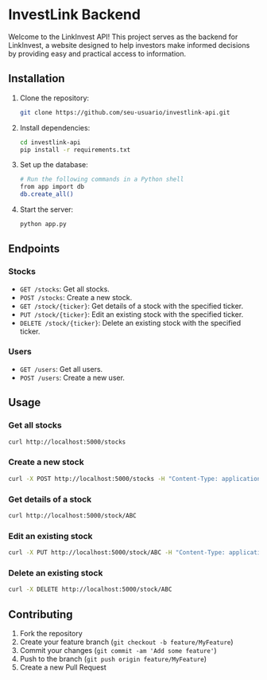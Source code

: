 # InvestLink Backend

Welcome to the LinkInvest API! This project serves as the backend for LinkInvest, a website designed to help investors make informed decisions by providing easy and practical access to information.

## Installation

1. Clone the repository:

   ```bash
   git clone https://github.com/seu-usuario/investlink-api.git
   ```

2. Install dependencies:

   ```bash
   cd investlink-api
   pip install -r requirements.txt
   ```

3. Set up the database:

   ```bash
   # Run the following commands in a Python shell
   from app import db
   db.create_all()
   ```

4. Start the server:

   ```bash
   python app.py
   ```

## Endpoints

### Stocks

- `GET /stocks`: Get all stocks.
- `POST /stocks`: Create a new stock.
- `GET /stock/{ticker}`: Get details of a stock with the specified ticker.
- `PUT /stock/{ticker}`: Edit an existing stock with the specified ticker.
- `DELETE /stock/{ticker}`: Delete an existing stock with the specified ticker.

### Users

- `GET /users`: Get all users.
- `POST /users`: Create a new user.

## Usage

### Get all stocks

```bash
curl http://localhost:5000/stocks
```

### Create a new stock

```bash
curl -X POST http://localhost:5000/stocks -H "Content-Type: application/json" -d '{"companyid": 1, "companyname": "Company Inc.", "ticker": "ABC", "price": 10.0}'
```

### Get details of a stock

```bash
curl http://localhost:5000/stock/ABC
```

### Edit an existing stock

```bash
curl -X PUT http://localhost:5000/stock/ABC -H "Content-Type: application/json" -d '{"price": 20.0}'
```

### Delete an existing stock

```bash
curl -X DELETE http://localhost:5000/stock/ABC
```

## Contributing

1. Fork the repository
2. Create your feature branch (`git checkout -b feature/MyFeature`)
3. Commit your changes (`git commit -am 'Add some feature'`)
4. Push to the branch (`git push origin feature/MyFeature`)
5. Create a new Pull Request
